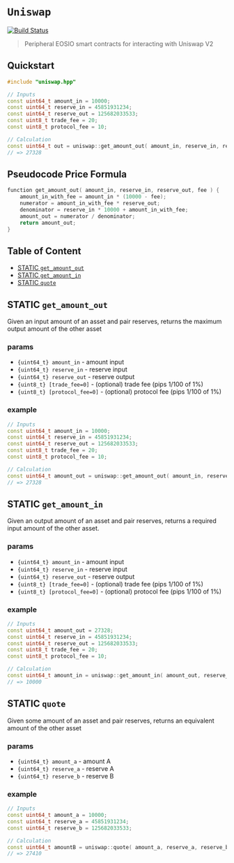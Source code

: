 # **`Uniswap`**

[![Build Status](https://travis-ci.org/stableex/sx.uniswap.svg?branch=master)](https://travis-ci.org/stableex/sx.uniswap)

> Peripheral EOSIO smart contracts for interacting with Uniswap V2

## Quickstart

```c++
#include "uniswap.hpp"

// Inputs
const uint64_t amount_in = 10000;
const uint64_t reserve_in = 45851931234;
const uint64_t reserve_out = 125682033533;
const uint8_t trade_fee = 20;
const uint8_t protocol_fee = 10;

// Calculation
const uint64_t out = uniswap::get_amount_out( amount_in, reserve_in, reserve_out, trade_fee, protocol_fee );
// => 27328
```

## Pseudocode Price Formula

```c++
function get_amount_out( amount_in, reserve_in, reserve_out, fee ) {
    amount_in_with_fee = amount_in * (10000 - fee);
    numerator = amount_in_with_fee * reserve_out;
    denominator = reserve_in * 10000 + amount_in_with_fee;
    amount_out = numerator / denominator;
    return amount_out;
}
```

## Table of Content

- [STATIC `get_amount_out`](#static-get_amount_out)
- [STATIC `get_amount_in`](#static-get_amount_in)
- [STATIC `quote`](#static-quote)

## STATIC `get_amount_out`

Given an input amount of an asset and pair reserves, returns the maximum output amount of the other asset

### params

- `{uint64_t} amount_in` - amount input
- `{uint64_t} reserve_in` - reserve input
- `{uint64_t} reserve_out` - reserve output
- `{uint8_t} [trade_fee=0]` - (optional) trade fee (pips 1/100 of 1%)
- `{uint8_t} [protocol_fee=0]` - (optional) protocol fee (pips 1/100 of 1%)

### example

```c++
// Inputs
const uint64_t amount_in = 10000;
const uint64_t reserve_in = 45851931234;
const uint64_t reserve_out = 125682033533;
const uint8_t trade_fee = 20;
const uint8_t protocol_fee = 10;

// Calculation
const uint64_t amount_out = uniswap::get_amount_out( amount_in, reserve_in, reserve_out, trade_fee, protocol_fee );
// => 27328
```

## STATIC `get_amount_in`

Given an output amount of an asset and pair reserves, returns a required input amount of the other asset.

### params

- `{uint64_t} amount_in` - amount input
- `{uint64_t} reserve_in` - reserve input
- `{uint64_t} reserve_out` - reserve output
- `{uint8_t} [trade_fee=0]` - (optional) trade fee (pips 1/100 of 1%)
- `{uint8_t} [protocol_fee=0]` - (optional) protocol fee (pips 1/100 of 1%)

### example

```c++
// Inputs
const uint64_t amount_out = 27328;
const uint64_t reserve_in = 45851931234;
const uint64_t reserve_out = 125682033533;
const uint8_t trade_fee = 20;
const uint8_t protocol_fee = 10;

// Calculation
const uint64_t amount_in = uniswap::get_amount_in( amount_out, reserve_in, reserve_out, trade_fee, protocol_fee );
// => 10000
```

## STATIC `quote`

Given some amount of an asset and pair reserves, returns an equivalent amount of the other asset

### params

- `{uint64_t} amount_a` - amount A
- `{uint64_t} reserve_a` - reserve A
- `{uint64_t} reserve_b` - reserve B

### example

```c++
// Inputs
const uint64_t amount_a = 10000;
const uint64_t reserve_a = 45851931234;
const uint64_t reserve_b = 125682033533;

// Calculation
const uint64_t amountB = uniswap::quote( amount_a, reserve_a, reserve_b );
// => 27410
```
